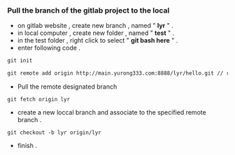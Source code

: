 ### Pull the branch of the gitlab project to the local 

- on gitlab website , create new branch , named " **lyr** " . 
- in local computer , create new folder , named " **test** " . 
- in the test folder ,  right click to select " **git bash here** " .
- enter following code .

```txt
git init

git remote add origin http://main.yurong333.com:8888/lyr/hello.git // replace with your http link 
```

- Pull the remote designated branch
```
git fetch origin lyr
```

- create a new loccal branch and associate to the specified remote branch .
```
git checkout -b lyr origin/lyr
```

- finish .
